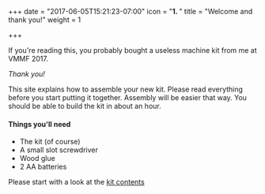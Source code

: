 +++
date = "2017-06-05T15:21:23-07:00"
icon = "<b>1. </b>"
title = "Welcome and thank you!"
weight = 1

+++

If you're reading this, you probably bought a useless machine kit from me at
VMMF 2017.

*Thank you!*

This site explains how to assemble your new kit.
Please read everything before you start putting it together.
Assembly will be easier that way.
You should be able to build the kit in about an hour.

#### Things you'll need

* The kit (of course)
* A small slot screwdriver
* Wood glue
* 2 AA batteries

Please start with a look at the [kit contents](./kit-contents/)
